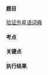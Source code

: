 #### 题目

[验证外星语词典](https://leetcode.cn/problems/verifying-an-alien-dictionary/)

#### 考点


#### 关键点


#### 执行结果


